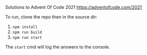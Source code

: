 Solutions to Advent Of Code 2021
https://adventofcode.com/2021

To run, clone the repo then in the source dir:

1. `npm install`
2. `npm run build`
3. `npm run start`

The `start` cmd will log the answers to the console.
